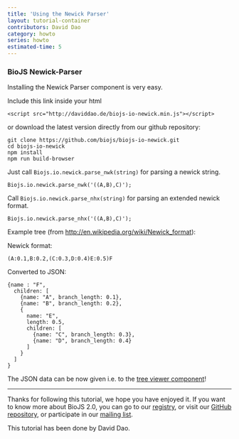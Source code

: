 ```yaml
---
title: 'Using the Newick Parser'
layout: tutorial-container
contributors: David Dao
category: howto
series: howto
estimated-time: 5
---
```


### BioJS Newick-Parser  

Installing the Newick Parser component is very easy.

Include this link inside your html

~~~
<script src="http://daviddao.de/biojs-io-newick.min.js"></script>
~~~

or download the latest version directly from our github repository:

~~~
git clone https://github.com/biojs/biojs-io-newick.git
cd biojs-io-newick
npm install
npm run build-browser
~~~

Just call `Biojs.io.newick.parse_nwk(string)` for parsing a newick string. 

~~~
Biojs.io.newick.parse_nwk('((A,B),C)');
~~~

Call `Biojs.io.newick.parse_nhx(string)` for parsing an extended newick format.

~~~
Biojs.io.newick.parse_nhx('((A,B),C)');
~~~

Example tree (from http://en.wikipedia.org/wiki/Newick_format):

Newick format:

~~~
(A:0.1,B:0.2,(C:0.3,D:0.4)E:0.5)F
~~~

Converted to JSON:

~~~
{name : "F",
  children: [
    {name: "A", branch_length: 0.1},
    {name: "B", branch_length: 0.2},
    {
      name: "E",
      length: 0.5,
      children: [
        {name: "C", branch_length: 0.3},
        {name: "D", branch_length: 0.4}
      ]
    }
  ]
}
~~~

The JSON data can be now given i.e. to the [tree viewer component](usingTreeViewerComponentTutorial.html)!

* * * * *

Thanks for following this tutorial, we hope you have enjoyed it. If you want to know more about BioJS 2.0, you can go to our [registry](http://www.ebi.ac.uk/Tools/biojs/registry/), or visit our [GitHub repository](https://github.com/biojs/biojs2), or participate in our [mailing list](https://groups.google.com/forum/#!forum/biojs).

This tutorial has been done by David Dao. 
